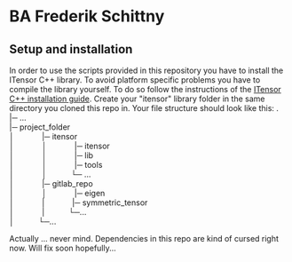 # BA Frederik Schittny



## Setup and installation

In order to use the scripts provided in this repository you have to install the ITensor C++ library. To avoid platform specific problems you have to compile the library yourself. To do so follow the instructions of the [ITensor C++ installation guide](https://www.itensor.org/docs.cgi?vers=cppv3&page=install). Create your "itensor" library folder in the same directory you cloned this repo in. Your file structure should look like this:
    .  
    |─ ...  
    |─ project_folder  
    │ &emsp;&emsp;&emsp;  |─ itensor   
    │ &emsp;&emsp;&emsp;  │ &emsp;&emsp;&emsp;  |─ itensor   
    │ &emsp;&emsp;&emsp; │  &emsp;&emsp;&emsp; |─ lib   
    │ &emsp;&emsp;&emsp;  │  &emsp;&emsp;&emsp; |─ tools  
    │ &emsp;&emsp;&emsp;  │  &emsp;&emsp;&nbsp;&nbsp; └─ ...  
    │ &emsp;&emsp;&emsp;  |─ gitlab_repo   
    │ &emsp;&emsp;&emsp;  │  &emsp;&emsp;&emsp; |─ eigen  
    │ &emsp;&emsp;&emsp; |  &emsp;&emsp;&emsp;  |─ symmetric_tensor  
    │ &emsp;&emsp;&emsp; |  &emsp;&emsp;&nbsp;&nbsp;&nbsp;└─...   
    │ &emsp;&emsp;&nbsp;&nbsp; └─...   

Actually ... never mind. Dependencies in this repo are kind of cursed right now. Will fix soon hopefully...